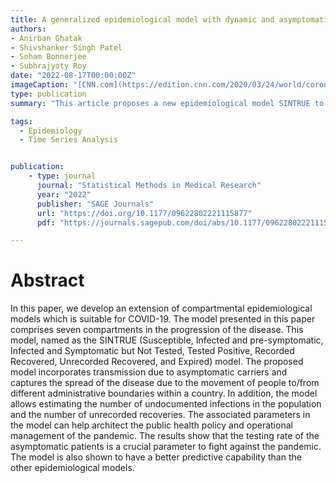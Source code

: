 ```yaml
---
title: A generalized epidemiological model with dynamic and asymptomatic population
authors:
- Anirban Ghatak
- Shivshanker Singh Patel
- Soham Bonnerjee
- Subhrajyoty Roy
date: "2022-08-17T00:00:00Z"
imageCaption: "[CNN.com](https://edition.cnn.com/2020/03/24/world/coronavirus-newsletter-03-24-20/index.html)"
type: publication
summary: "This article proposes a new epidemiological model SINTRUE to model the dynamics of a contaminating disease with a significant asymptomatic population. As an working example, we use the Covid-19 data of Chattisgarh to model and predict the second wave of covid."

tags:
  - Epidemiology
  - Time Series Analysis


publication:
    - type: journal
      journal: "Statistical Methods in Medical Research"
      year: "2022"
      publisher: "SAGE Journals"
      url: "https://doi.org/10.1177/09622802221115877"
      pdf: "https://journals.sagepub.com/doi/abs/10.1177/09622802221115877"

---
```


# Abstract 

In this paper, we develop an extension of compartmental epidemiological models which is suitable for COVID-19. The model presented in this paper comprises seven compartments in the progression of the disease. This model, named as the SINTRUE (Susceptible, Infected and pre-symptomatic, Infected and Symptomatic but Not Tested, Tested Positive, Recorded Recovered, Unrecorded Recovered, and Expired) model. The proposed model incorporates transmission due to asymptomatic carriers and captures the spread of the disease due to the movement of people to/from different administrative boundaries within a country. In addition, the model allows estimating the number of undocumented infections in the population and the number of unrecorded recoveries. The associated parameters in the model can help architect the public health policy and operational management of the pandemic. The results show that the testing rate of the asymptomatic patients is a crucial parameter to fight against the pandemic. The model is also shown to have a better predictive capability than the other epidemiological models.




